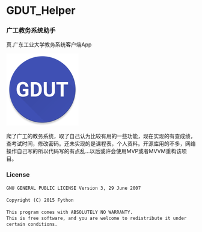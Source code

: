 # GDUT_Helper
### 广工教务系统助手

真.广东工业大学教务系统客户端App


![图片的替代文字](https://raw.githubusercontent.com/BlackNekoY/GDUT_Helper/master/app/src/main/res/mipmap-xxxhdpi/ic_launcher.png)

爬了广工的教务系统，取了自己认为比较有用的一些功能，现在实现的有查成绩，查考试时间，修改密码。还未实现的是课程表，个人资料。开源库用的不多，网络操作自己写的所以代码写的有点乱...以后或许会使用MVP或者MVVM重构该项目。


### License

```
GNU GENERAL PUBLIC LICENSE Version 3, 29 June 2007

Copyright (C) 2015 Fython

This program comes with ABSOLUTELY NO WARRANTY.
This is free software, and you are welcome to redistribute it under certain conditions.
```
